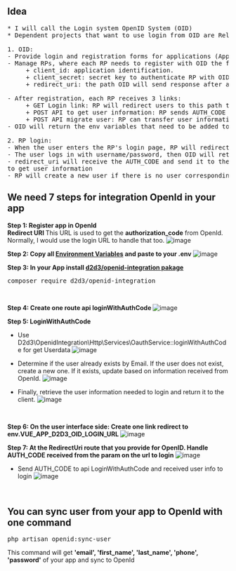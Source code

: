 <h2>Idea</h2>

<pre>
* I will call the Login system OpenID System (OID)
* Dependent projects that want to use login from OID are Relying Party (RP)

1. OID:
- Provide login and registration forms for applications (App).
- Manage RPs, where each RP needs to register with OID the following information:
     + client_id: application identification.
     + client_secret: secret key to authenticate RP with OID.
     + redirect_uri: the path OID will send response after authentication is complete.

- After registration, each RP receives 3 links:
     + GET Login link: RP will redirect users to this path to log in.
     + POST API to get user information: RP sends AUTH_CODE to get user information.
     + POST API migrate user: RP can transfer user information to OID.
- OID will return the env variables that need to be added to RP's .env

2. RP login:
- When the user enters the RP's login page, RP will redirect to the login link from OID.
- The user logs in with username/password, then OID will return the AUTH_CODE via redirect_uri.
- redirect_uri will receive the AUTH_CODE and send it to the /userInfo endpoint with {client_secret} 
to get user information
- RP will create a new user if there is no user corresponding to this email in the RP system
</pre>

<h2>We need 7 steps for integration OpenId in your app</h2>

<b>Step 1: Register app in OpenId </b>
<br>
<b>Redirect URI </b></b>
This URL is used to get the <b>authorization_code</b> from OpenId. Normally, I would use the login URL to handle that too.
![image](https://github.com/user-attachments/assets/5bd06551-bd34-473b-8086-7c36c2ea63ac)
<br>

<b>Step 2: Copy all <u>Environment Variables</u> and paste to your .env </b>
![image](https://github.com/user-attachments/assets/b013815d-cb31-4ab3-a72e-61fb3ee45368)
<br>

<b>Step 3: In your App install <u>d2d3/openid-integration pakage</u>  </b>
<pre>composer require d2d3/openid-integration</pre>
<br>

<b>Step 4: Create one route api loginWithAuthCode </b>
![image](https://github.com/user-attachments/assets/60b35d22-488e-429f-aa01-10b7158d975c)
<br>

<b>Step 5: LoginWithAuthCode </b>
- Use D2d3\OpenidIntegration\Http\Services\OauthService::loginWithAuthCode for get Userdata
![image](https://github.com/user-attachments/assets/a53a260e-1562-4a71-9f2f-9f9c1258cfd2)

- Determine if the user already exists by Email. If the user does not exist, create a new one. If it exists, update based on information received from OpenId.
![image](https://github.com/user-attachments/assets/e940352c-b624-4e25-8463-35e798386a2d)

- Finally, retrieve the user information needed to login and return it to the client.
![image](https://github.com/user-attachments/assets/e01acbd3-1a3b-479a-9265-4fb94878d144)
<br>

<b>Step 6: On the user interface side: Create one link redirect to env.VUE_APP_D2D3_OID_LOGIN_URL </b>
![image](https://github.com/user-attachments/assets/524ee47d-8d35-4f08-b4f0-9119072ed117)
<br>

<b>Step 7: At the RedirectUri route that you provide for OpenID. Handle AUTH_CODE received from the param on the url to login</b>
![image](https://github.com/user-attachments/assets/b89222ac-43cf-494d-b354-e10ba83d67d7)

- Send AUTH_CODE to api LoginWithAuthCode and received user info to login
![image](https://github.com/user-attachments/assets/44b3f14c-f8fc-4ecb-b37d-c3a23bd1a179)
<br>

<h2>You can sync user from your app to OpenId with one command</h2>
<pre>php artisan openid:sync-user</pre>
This command will get <b>'email', 'first_name', 'last_name', 'phone', 'password'</b> of your app and sync to OpenId


